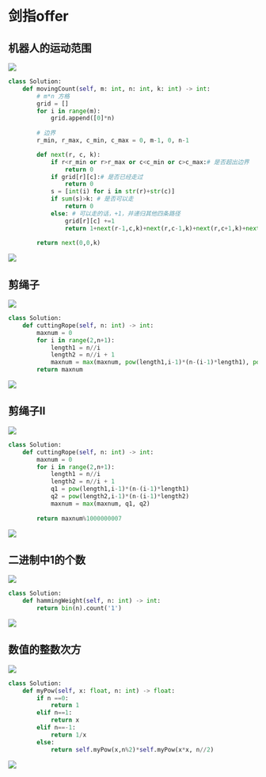 # 剑指offer

## 机器人的运动范围

![](./images/011.png)

```python
class Solution:
    def movingCount(self, m: int, n: int, k: int) -> int:
        # m*n 方格
        grid = []
        for i in range(m):
            grid.append([0]*n)            
        
        # 边界
        r_min, r_max, c_min, c_max = 0, m-1, 0, n-1

        def next(r, c, k):
            if r<r_min or r>r_max or c<c_min or c>c_max:# 是否超出边界
                return 0
            if grid[r][c]:# 是否已经走过
                return 0
            s = [int(i) for i in str(r)+str(c)]
            if sum(s)>k: # 是否可以走
                return 0
            else: # 可以走的话，+1，并递归其他四条路径
                grid[r][c] +=1
                return 1+next(r-1,c,k)+next(r,c-1,k)+next(r,c+1,k)+next(r+1,c,k)
        
        return next(0,0,k)
```

![](./images/011_.png)

## 剪绳子

![](./images/012.png)

```python
class Solution:
    def cuttingRope(self, n: int) -> int:
        maxnum = 0
        for i in range(2,n+1):
            length1 = n//i
            length2 = n//i + 1
            maxnum = max(maxnum, pow(length1,i-1)*(n-(i-1)*length1), pow(length2,i-1)*(n-(i-1)*length2))
        return maxnum
```

![](./images/012_.png)

## 剪绳子II

![](./images/013.png)

```python
class Solution:
    def cuttingRope(self, n: int) -> int:
        maxnum = 0
        for i in range(2,n+1):
            length1 = n//i
            length2 = n//i + 1
            q1 = pow(length1,i-1)*(n-(i-1)*length1)
            q2 = pow(length2,i-1)*(n-(i-1)*length2)
            maxnum = max(maxnum, q1, q2)
            
        return maxnum%1000000007
```

![](./images/013_.png)

## 二进制中1的个数

![](./images/014.png)

```python
class Solution:
    def hammingWeight(self, n: int) -> int:
        return bin(n).count('1')
```

![](./images/014_.png)

## 数值的整数次方

![](./images/015.png)

```python
class Solution:
    def myPow(self, x: float, n: int) -> float:
        if n ==0:
            return 1
        elif n==1:
            return x
        elif n==-1:
            return 1/x
        else:
            return self.myPow(x,n%2)*self.myPow(x*x, n//2)
```

![](./images/015_.png)